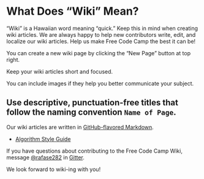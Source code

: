 # What Does “Wiki” Mean?

“Wiki” is a Hawaiian word meaning “quick.” Keep this in mind when creating wiki articles. We are always happy to help new contributors write, edit, and localize our wiki articles. Help us make Free Code Camp the best it can be!

You can create a new wiki page by clicking the “New Page” button at top right.

Keep your wiki articles short and focused.

You can include images if they help you better communicate your subject.

## Use descriptive, punctuation-free titles that follow the naming convention `Name of Page`.

Our wiki articles are written in [GitHub-flavored Markdown](https://github.com/adam-p/markdown-here/wiki/Markdown-Cheatsheet).

- [Algorithm Style Guide](Algorithm-Style-Guide)

If you have questions about contributing to the Free Code Camp Wiki, message [@rafase282](https://gitter.im/rafase282) in [Gitter](https://github.com/FreeCodeCamp/freecodecamp/wiki/Gitter).

We look forward to wiki-ing with you!
